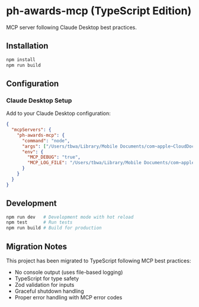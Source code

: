 # ph-awards-mcp (TypeScript Edition)

MCP server following Claude Desktop best practices.

## Installation

```bash
npm install
npm run build
```

## Configuration

### Claude Desktop Setup

Add to your Claude Desktop configuration:

```json
{
  "mcpServers": {
    "ph-awards-mcp": {
      "command": "node",
      "args": ["/Users/tbwa/Library/Mobile Documents/com~apple~CloudDocs/Documents/TBWA/retail-insights-dashboard-ph/ph-awards-mcp/dist/index.js"],
      "env": {
        "MCP_DEBUG": "true",
        "MCP_LOG_FILE": "/Users/tbwa/Library/Mobile Documents/com~apple~CloudDocs/Documents/TBWA/retail-insights-dashboard-ph/ph-awards-mcp/debug.log"
      }
    }
  }
}
```

## Development

```bash
npm run dev   # Development mode with hot reload
npm test      # Run tests
npm run build # Build for production
```

## Migration Notes

This project has been migrated to TypeScript following MCP best practices:
- No console output (uses file-based logging)
- TypeScript for type safety
- Zod validation for inputs
- Graceful shutdown handling
- Proper error handling with MCP error codes

